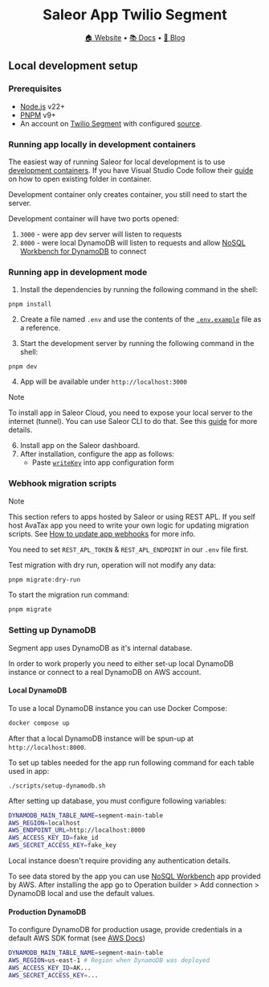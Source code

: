 <div align="center">
  <h1>Saleor App Twilio Segment</h1>
</div>

<div align="center">
  <a href="https://saleor.io/">🏠 Website</a>
  <span> • </span>
  <a href="https://docs.saleor.io/docs/3.x/">📚 Docs</a>
  <span> • </span>
  <a href="https://saleor.io/blog/">📰 Blog</a>
</div>

## Local development setup

### Prerequisites

- [Node.js](https://nodejs.org) v22+
- [PNPM](https://pnpm.io/) v9+
- An account on [Twilio Segment](https://segment.com/) with configured [source](https://segment.com/docs/partners/sources/).

### Running app locally in development containers

The easiest way of running Saleor for local development is to use [development containers](https://containers.dev/).
If you have Visual Studio Code follow their [guide](https://code.visualstudio.com/docs/devcontainers/containers#_quick-start-open-an-existing-folder-in-a-container) on how to open existing folder in container.

Development container only creates container, you still need to start the server.

Development container will have two ports opened:

1. `3000` - were app dev server will listen to requests
2. `8000` - were local DynamoDB will listen to requests and allow [NoSQL Workbench for DynamoDB](https://docs.aws.amazon.com/amazondynamodb/latest/developerguide/workbench.html) to connect

### Running app in development mode

1. Install the dependencies by running the following command in the shell:

```shell
pnpm install
```

2. Create a file named `.env` and use the contents of the [`.env.example`](./.env.example) file as a reference.

3. Start the development server by running the following command in the shell:

```shell
pnpm dev
```

4. App will be available under `http://localhost:3000`

> [!NOTE]
> To install app in Saleor Cloud, you need to expose your local server to the internet (tunnel). You can use Saleor CLI to do that. See this [guide](https://docs.saleor.io/docs/3.x/developer/extending/apps/developing-with-tunnels) for more details.

6. Install app on the Saleor dashboard.
7. After installation, configure the app as follows:
   - Paste [`writeKey`](https://segment.com/docs/connections/find-writekey/) into app configuration form

### Webhook migration scripts

> [!NOTE]
> This section refers to apps hosted by Saleor or using REST APL. If you self host AvaTax app you need to write your own logic for updating migration scripts.
> See [How to update app webhooks](https://docs.saleor.io/docs/3.x/developer/extending/apps/updating-app-webhooks) for more info.

You need to set `REST_APL_TOKEN` & `REST_APL_ENDPOINT` in our `.env` file first.

Test migration with dry run, operation will not modify any data:

```bash
pnpm migrate:dry-run
```

To start the migration run command:

```bash
pnpm migrate
```

### Setting up DynamoDB

Segment app uses DynamoDB as it's internal database.

In order to work properly you need to either set-up local DynamoDB instance or connect to a real DynamoDB on AWS account.

#### Local DynamoDB

To use a local DynamoDB instance you can use Docker Compose:

```bash
docker compose up
```

After that a local DynamoDB instance will be spun-up at `http://localhost:8000`.

To set up tables needed for the app run following command for each table used in app:

```shell
./scripts/setup-dynamodb.sh
```

After setting up database, you must configure following variables:

```bash
DYNAMODB_MAIN_TABLE_NAME=segment-main-table
AWS_REGION=localhost
AWS_ENDPOINT_URL=http://localhost:8000
AWS_ACCESS_KEY_ID=fake_id
AWS_SECRET_ACCESS_KEY=fake_key
```

Local instance doesn't require providing any authentication details.

To see data stored by the app you can use [NoSQL Workbench](https://docs.aws.amazon.com/amazondynamodb/latest/developerguide/workbench.html) app provided by AWS. After installing the app go to Operation builder > Add connection > DynamoDB local and use the default values.

#### Production DynamoDB

To configure DynamoDB for production usage, provide credentials in a default AWS SDK format (see [AWS Docs](https://docs.aws.amazon.com/sdk-for-javascript/v2/developer-guide/loading-node-credentials-environment.html))

```bash
DYNAMODB_MAIN_TABLE_NAME=segment-main-table
AWS_REGION=us-east-1 # Region when DynamoDB was deployed
AWS_ACCESS_KEY_ID=AK...
AWS_SECRET_ACCESS_KEY=...
```
